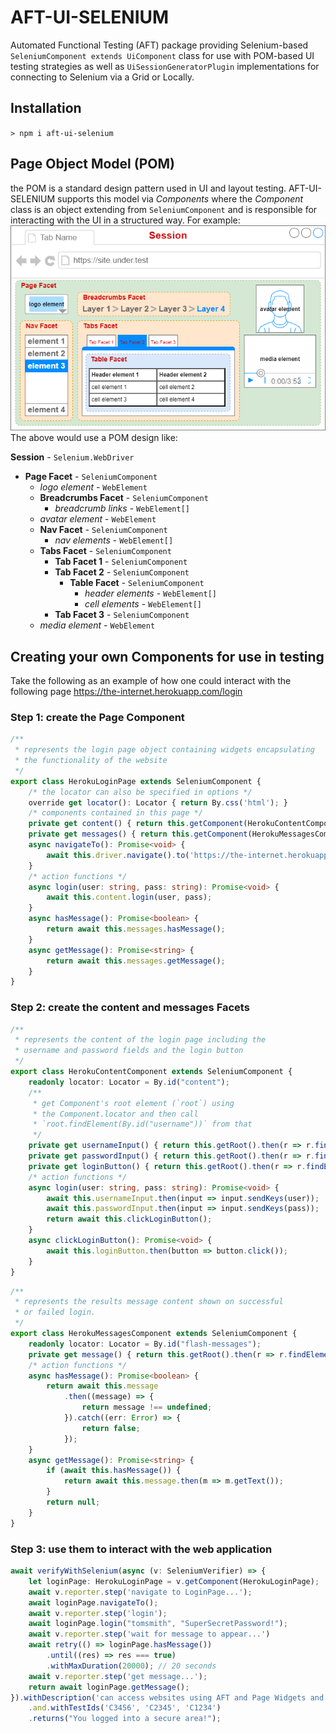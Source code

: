 # AFT-UI-SELENIUM
Automated Functional Testing (AFT) package providing Selenium-based `SeleniumComponent extends UiComponent` class for use with POM-based UI testing strategies as well as `UiSessionGeneratorPlugin` implementations for connecting to Selenium via a Grid or Locally.

## Installation
`> npm i aft-ui-selenium`

## Page Object Model (POM)
the POM is a standard design pattern used in UI and layout testing. AFT-UI-SELENIUM supports this model via _Components_ where the _Component_ class is an object extending from `SeleniumComponent` and is responsible for interacting with the UI in a structured way. For example:
![aft-ui-pom](aft-ui-pom.png)
The above would use a POM design like:

**Session** - `Selenium.WebDriver`
- **Page Facet** - `SeleniumComponent`
  - _logo element_ - `WebElement`
  - **Breadcrumbs Facet** - `SeleniumComponent`
    - _breadcrumb links_ - `WebElement[]`
  - _avatar element_ - `WebElement`
  - **Nav Facet** - `SeleniumComponent`
    - _nav elements_ - `WebElement[]`
  - **Tabs Facet** - `SeleniumComponent`
    - **Tab Facet 1** - `SeleniumComponent`
    - **Tab Facet 2** - `SeleniumComponent`
      - **Table Facet** - `SeleniumComponent`
        - _header elements_ - `WebElement[]`
        - _cell elements_ - `WebElement[]`
    - **Tab Facet 3** - `SeleniumComponent`
  - _media element_ - `WebElement`

## Creating your own Components for use in testing
Take the following as an example of how one could interact with the following page https://the-internet.herokuapp.com/login

### Step 1: create the Page Component

```typescript
/**
 * represents the login page object containing widgets encapsulating
 * the functionality of the website
 */
export class HerokuLoginPage extends SeleniumComponent {
    /* the locator can also be specified in options */
    override get locator(): Locator { return By.css('html'); }
    /* components contained in this page */
    private get content() { return this.getComponent(HerokuContentComponent); }
    private get messages() { return this.getComponent(HerokuMessagesComponent); }
    async navigateTo(): Promise<void> {
        await this.driver.navigate().to('https://the-internet.herokuapp.com/login');
    }
    /* action functions */
    async login(user: string, pass: string): Promise<void> {
        await this.content.login(user, pass);
    }
    async hasMessage(): Promise<boolean> {
        return await this.messages.hasMessage();
    }
    async getMessage(): Promise<string> {
        return await this.messages.getMessage();
    }
}
```

### Step 2: create the content and messages Facets

```typescript
/**
 * represents the content of the login page including the 
 * username and password fields and the login button
 */
export class HerokuContentComponent extends SeleniumComponent {
    readonly locator: Locator = By.id("content");
    /**
     * get Component's root element (`root`) using
     * the Component.locator and then call 
     * `root.findElement(By.id("username"))` from that
     */
    private get usernameInput() { return this.getRoot().then(r => r.findElement(By.id("username"))); }
    private get passwordInput() { return this.getRoot().then(r => r.findElement(By.id("password"))); }
    private get loginButton() { return this.getRoot().then(r => r.findElement(By.css("button.radius"))); }
    /* action functions */
    async login(user: string, pass: string): Promise<void> {
        await this.usernameInput.then(input => input.sendKeys(user));
        await this.passwordInput.then(input => input.sendKeys(pass));
        return await this.clickLoginButton();
    }
    async clickLoginButton(): Promise<void> {
        await this.loginButton.then(button => button.click());
    }
}
```
```typescript
/**
 * represents the results message content shown on successful 
 * or failed login.
 */
export class HerokuMessagesComponent extends SeleniumComponent {
    readonly locator: Locator = By.id("flash-messages");
    private get message() { return this.getRoot().then(r => r.findElement(By.id("flash")); }
    /* action functions */
    async hasMessage(): Promise<boolean> {
        return await this.message
            .then((message) => {
                return message !== undefined;
            }).catch((err: Error) => {
                return false;
            });
    }
    async getMessage(): Promise<string> {
        if (await this.hasMessage()) {
            return await this.message.then(m => m.getText());
        }
        return null;
    }
}
```
### Step 3: use them to interact with the web application

```typescript
await verifyWithSelenium(async (v: SeleniumVerifier) => {
    let loginPage: HerokuLoginPage = v.getComponent(HerokuLoginPage);
    await v.reporter.step('navigate to LoginPage...');
    await loginPage.navigateTo();
    await v.reporter.step('login');
    await loginPage.login("tomsmith", "SuperSecretPassword!");
    await v.reporter.step('wait for message to appear...')
    await retry(() => loginPage.hasMessage())
        .until((res) => res === true)
        .withMaxDuration(20000); // 20 seconds
    await v.reporter.step('get message...');
    return await loginPage.getMessage();
}).withDescription('can access websites using AFT and Page Widgets and Facets')
    .and.withTestIds('C3456', 'C2345', 'C1234')
    .returns("You logged into a secure area!");
```
